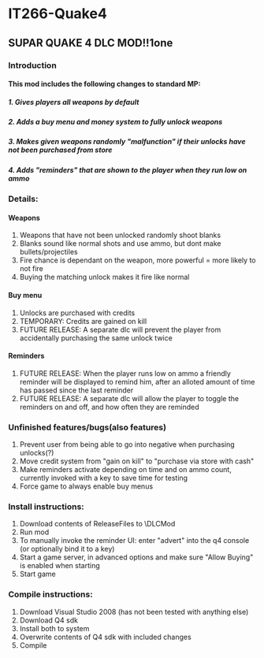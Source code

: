 IT266-Quake4
============

## SUPAR QUAKE 4 DLC MOD!!1one

### Introduction
#### This mod includes the following changes to standard MP:
##### 1. Gives players all weapons by default
##### 2. Adds a buy menu and money system to fully unlock weapons
##### 3. Makes given weapons randomly "malfunction" if their unlocks have not been purchased from store
##### 4. Adds "reminders" that are shown to the player when they run low on ammo


### Details:

#### Weapons
1. Weapons that have not been unlocked randomly shoot blanks
2. Blanks sound like normal shots and use ammo, but dont make bullets/projectiles
3. Fire chance is dependant on the weapon, more powerful = more likely to not fire
4. Buying the matching unlock makes it fire like normal

#### Buy menu
1. Unlocks are purchased with credits
2. TEMPORARY: Credits are gained on kill
3. FUTURE RELEASE: A separate dlc will prevent the player from accidentally purchasing the same unlock twice

#### Reminders
1. FUTURE RELEASE: When the player runs low on ammo a friendly reminder will be displayed to remind him, after an alloted amount of time has passed since the last reminder
2. FUTURE RELEASE: A separate dlc will allow the player to toggle the reminders on and off, and how often they are reminded


### Unfinished features/bugs(also features)
1. Prevent user from being able to go into negative when purchasing unlocks(?)
2. Move credit system from "gain on kill" to "purchase via store with cash"
3. Make reminders activate depending on time and on ammo count, currently invoked with a key to save time for testing
4. Force game to always enable buy menus


### Install instructions:
1. Download contents of ReleaseFiles to <q4 root>\DLCMod
2. Run mod
3. To manually invoke the reminder UI: enter "advert" into the q4 console (or optionally bind it to a key)
4. Start a game server, in advanced options and make sure "Allow Buying" is enabled when starting
5. Start game


### Compile instructions:
1. Download Visual Studio 2008 (has not been tested with anything else)
2. Download Q4 sdk
3. Install both to system
4. Overwrite contents of Q4 sdk with included changes
5. Compile
